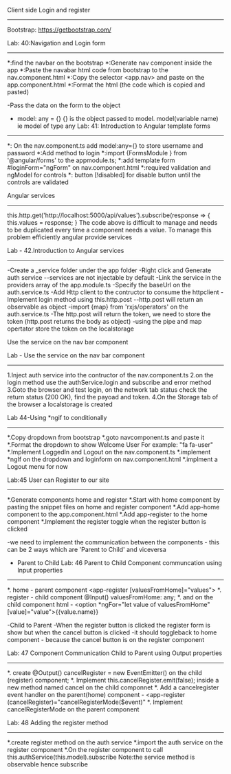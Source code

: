 Client side Login and register
**************************

Bootstrap: https://getbootstrap.com/

Lab: 40:Navigation and Login form
****
*:find the navbar on the bootstrap
*:Generate nav component inside the app
*:Paste the navabar html code from bootstrap to the nav.component.html
*:Copy the selector <app.nav> and paste on the app.component.html
*:Format the html (the code which is copied and pasted)

-Pass the data on the form to the object 
- model: any = {} {} is the object passed to model. model(variable name) ie model of type any
Lab: 41: Introduction to Angular template forms
****
*: On the nav.component.ts add model:any={} to store username and password
*:Add method to login
*:import {FormsModule } from '@angular/forms' to the appmodule.ts;
*:add template form #loginForm="ngForm" on nav.component.html
*:required validation and ngModel for controls
*: button [!disabled] for disable button until the controls are validated


Angular services
****************

 this.http.get('http://localhost:5000/api/values').subscribe(response => {
      this.values = response;
    }
The code above is difficult to manage and needs to be duplicated every time a component needs a value.
To manage this problem efficiently angular provide services

Lab - 42.Introduction to Angular services
***
-Create a _service folder under the app folder
-Right click and Generate auth service
    --services are not injectable by default
-Link the service in the providers array of the app.module.ts
-Specify the baseUrl on the auth.service.ts 
-Add Http client to the contructor to consume the httpclient
-Implement login method using this.http.post
    --http.post will return an observable as object
-import {map} from 'rxjs/operators' on the auth.service.ts
-The http.post will return the token, we need to store the token (http.post returns the body as object)
-using the pipe and map opertator store the token on the localstorage

Use the service on the nav bar component

Lab - Use the service on the nav bar component
***
1.Inject auth service into the contructor of the nav.component.ts
2.on the login method use the authService.login and subscribe and error method
3.Goto the browser and test login, on the network tab status check the return status (200 OK), find the payoad and token.
4.On the Storage tab of the browser a localstorage is created


Lab 44-Using *ngif to conditionally
***
*.Copy dropdown from bootstrap
*.goto navcomponent.ts and paste it
*.Format the dropdown to show Welcome User For example: "fa fa-user"
*.Implement LoggedIn and Logout on the nav.component.ts
*.implement *ngIf on the dropdown and loginform on nav.component.html
*.implment a Logout menu for now

Lab:45 User can Register to our site
***
*.Generate components home and register
*.Start with home component by pasting the snippet files on home and register component
*.Add  app-home component to the app.component.html
*.Add  app-register to the home component
*.Implement the register toggle when the register button is clicked

-we need to implement the communication between the components - this can be 2 ways which are 'Parent to Child' and viceversa  
- Parent to Child 
Lab: 46 Parent to Child Component communcation using Input properties
***
*. home - parent component  <app-register [valuesFromHome]="values"> </app-register>
*. register - child component @Input() valuesFromHome: any;
*. and on the child component html -   <option *ngFor="let value of valuesFromHome" [value]="value">{{value.name}}</option>


-Child to Parent
-When the register button is clicked  the register form is show but when the cancel button is clicked 
-it should toggleback to home component - because the cancel button is on the register component

Lab: 47 Component Communication Child to Parent using Output properties
***
*. create @Output() cancelRegister = new EventEmitter() on the child (register) component;
*. Implement this.cancelRegister.emit(false); inside a new method named cancel on the child componnet
*. Add a cancelregister event handler on the parent(home) component - <app-register  (cancelRegister)="cancelRegisterMode($event)" 
*. Implement cancelRegisterMode on the parent component

Lab: 48 Adding the register method
***
*.create register method on the auth service
*.import the auth service on the register component
*.On the register component to call this.authService(this.model).subscribe Note:the service method is observable hence subscribe


